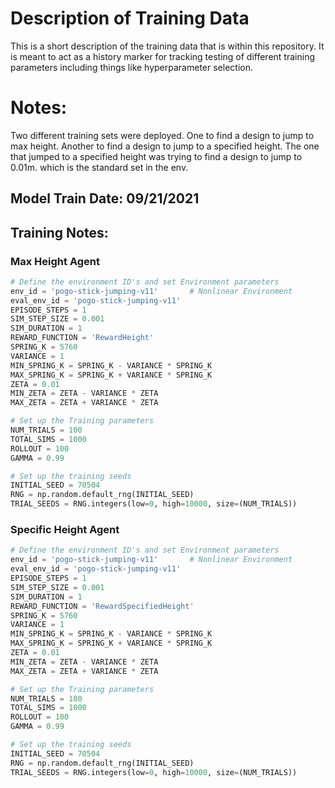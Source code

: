 # Description of Training Data
This is a short description of the training data that is within this repository. It is meant to act as a history marker for tracking testing of different training parameters including things like hyperparameter selection.
# Notes: 
Two different training sets were deployed. One to find a design to jump to max height. Another to find a design to jump to a specified height. The one that jumped to a specified height was trying to find a design to jump to 0.01m. which is the standard set in the env. 

## Model Train Date: 09/21/2021

## Training Notes:
### Max Height Agent
```python
# Define the environment ID's and set Environment parameters
env_id = 'pogo-stick-jumping-v11'       # Nonlinear Environment
eval_env_id = 'pogo-stick-jumping-v11'
EPISODE_STEPS = 1
SIM_STEP_SIZE = 0.001
SIM_DURATION = 1
REWARD_FUNCTION = 'RewardHeight'
SPRING_K = 5760
VARIANCE = 1
MIN_SPRING_K = SPRING_K - VARIANCE * SPRING_K
MAX_SPRING_K = SPRING_K + VARIANCE * SPRING_K  
ZETA = 0.01
MIN_ZETA = ZETA - VARIANCE * ZETA
MAX_ZETA = ZETA + VARIANCE * ZETA

# Set up the Training parameters
NUM_TRIALS = 100
TOTAL_SIMS = 1000
ROLLOUT = 100
GAMMA = 0.99

# Set up the training seeds
INITIAL_SEED = 70504
RNG = np.random.default_rng(INITIAL_SEED)
TRIAL_SEEDS = RNG.integers(low=0, high=10000, size=(NUM_TRIALS))
```
### Specific Height Agent
```python
# Define the environment ID's and set Environment parameters
env_id = 'pogo-stick-jumping-v11'       # Nonlinear Environment
eval_env_id = 'pogo-stick-jumping-v11'
EPISODE_STEPS = 1
SIM_STEP_SIZE = 0.001
SIM_DURATION = 1
REWARD_FUNCTION = 'RewardSpecifiedHeight'
SPRING_K = 5760
VARIANCE = 1
MIN_SPRING_K = SPRING_K - VARIANCE * SPRING_K
MAX_SPRING_K = SPRING_K + VARIANCE * SPRING_K  
ZETA = 0.01
MIN_ZETA = ZETA - VARIANCE * ZETA
MAX_ZETA = ZETA + VARIANCE * ZETA

# Set up the Training parameters
NUM_TRIALS = 100
TOTAL_SIMS = 1000
ROLLOUT = 100
GAMMA = 0.99

# Set up the training seeds
INITIAL_SEED = 70504
RNG = np.random.default_rng(INITIAL_SEED)
TRIAL_SEEDS = RNG.integers(low=0, high=10000, size=(NUM_TRIALS))
```